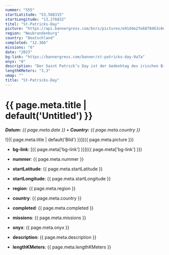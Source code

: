 ```yaml
---
nummer: "555"
startLatitude: "53,568315"
startLongitude: "13,276832"
titel: "St-Patricks-Day"
picture: "https://api.bannergress.com/bnrs/pictures/e91d4e2fe6878463c0eae2f711628455"
region: "Neubrandenburg"
country: "Deutschland"
completed: "12.366"
missions: "6"
date: "2023"
bg-link: "https://bannergress.com/banner/st-patricks-day-9a7a"
onyx: "0"
description: "Der Saint Patrick’s Day ist der Gedenktag des irischen Bischofs Patrick, der im 5. Jahrhundert lebte und als erster christlicher Missionar in Irland gilt. (Cargress ready!)"
lengthKMeters: "3,3"
umap: ""
title: "St-Patricks-Day"
---
```

# {{ page.meta.title | default('Untitled') }}

_**Datum:** {{ page.meta.date }} • **Country:** {{ page.meta.country }}_

![{{ page.meta.title | default('Bild') }}]({{ page.meta.picture }})

- **bg-link**: [{{ page.meta['bg-link'] }}]({{ page.meta['bg-link'] }})

- **nummer**: {{ page.meta.nummer }}
- **startLatitude**: {{ page.meta.startLatitude }}
- **startLongitude**: {{ page.meta.startLongitude }}
- **region**: {{ page.meta.region }}
- **country**: {{ page.meta.country }}
- **completed**: {{ page.meta.completed }}
- **missions**: {{ page.meta.missions }}
- **onyx**: {{ page.meta.onyx }}
- **description**: {{ page.meta.description }}
- **lengthKMeters**: {{ page.meta.lengthKMeters }}
